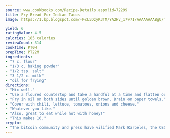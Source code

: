 ```yaml
---
source: www.cookbooks.com/Recipe-Details.aspx?id=72299
title: Fry Bread For Indian Tacos
image: https://1.bp.blogspot.com/-PcL5DzyK3TM/YA2Hv_17v7I/AAAAAAAABgU/fyHeesSth_IZW9mL5lk6GxJO8cW8ksrGACLcBGAsYHQ/s320/12.png

yield: 6
ratingValue: 4.5
calories: 185 calories
reviewCount: 314
cookTime: PT0H
prepTime: PT22M
ingredients:
- "7 c. flour"
- "1/3 c. baking powder"
- "1/2 tsp. salt"
- "3 1/2 c. milk"
- "oil for frying"
directions:
- "Mix well."
- "Use a floured countertop and take a handful at a time and flatten out on the floured table, shaping into almost the size of your plates."
- "Fry in oil on both sides until golden brown. Drain on paper towels."
- "Cover with chili, lettuce, tomatoes, onions and cheese."
- "Whatever you like."
- "Also, great to eat while hot with honey!"
- "This makes 16."
crypto:
- "The bitcoin community and press have vilified Mark Karpeles, the CEO of Mt. Gox, as a clown and a con man."
---
```

